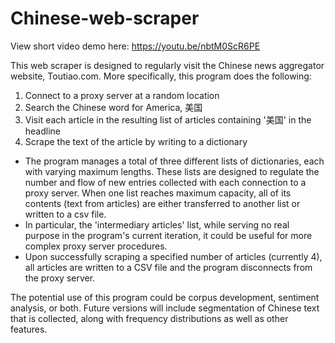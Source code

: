 # Chinese-web-scraper

View short video demo here: https://youtu.be/nbtM0ScR6PE

This web scraper is designed to regularly visit the Chinese news aggregator website, Toutiao.com. More specifically, this program does the following:

1) Connect to a proxy server at a random location
2) Search the Chinese word for America, 美国
3) Visit each article in the resulting list of articles containing '美国' in the headline
4) Scrape the text of the article by writing to a dictionary
- The program manages a total of three different lists of dictionaries, each with varying maximum lengths. These lists are designed to regulate the number and flow of new entries collected with each connection to a proxy server. When one list reaches maximum capacity, all of its contents (text from articles) are either transferred to another list or written to a csv file.
- In particular, the 'intermediary articles' list, while serving no real purpose in the program's current iteration, it could be useful for more complex proxy server procedures.
- Upon successfully scraping a specified number of articles (currently 4), all articles are written to a CSV file and the program disconnects from the proxy server.

The potential use of this program could be corpus development, sentiment analysis, or both. Future versions will include segmentation of Chinese text that is collected, along with frequency distributions as well as other features.
